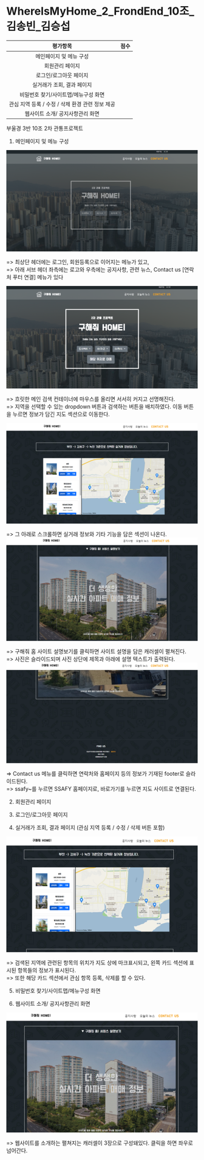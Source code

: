 # WhereIsMyHome_2_FrondEnd_10조_김송빈_김승섭

|평가항목|점수|
|:---:|:---:|
|메인페이지 및 메뉴 구성||
|회원관리 페이지||
|로그인/로그아웃 페이지||
|실거래가 조회, 결과 페이지||
|비밀번호 찾기/사이트맵/메뉴구성 화면||
|관심 지역 등록 / 수정 / 삭제 환경 관련 정보 제공||
|웹사이트 소개/ 공지사항관리 화면||


부울경 3반 10조 2차 관통프로젝트

1. 메인페이지 및 메뉴 구성

![image.png](./image.png)

=> 최상단 헤더에는 로그인, 회원등록으로 이어지는 메뉴가 있고,<br>
=> 아래 서브 헤더 좌측에는 로고와 우측에는 공지사항, 관련 뉴스, Contact us [연락처 푸터 연결] 메뉴가 있다 <br>

![image-1.png](./image-1.png)

=> 흐릿한 메인 검색 컨테이너에 마우스를 올리면 서서히 커지고 선명해진다.<br>
=> 지역을 선택할 수 있는 dropdown 버튼과 검색하는 버튼을 배치하였다. 이동 버튼을 누르면 정보가 담긴 지도 섹션으로 이동한다.<br>

![image-2.png](./image-2.png)

=> 그 아래로 스크롤하면 실거래 정보와 기타 기능을 담은 섹션이 나온다.<br>
![image-3.png](./image-3.png)

=> 구해줘 홈 사이트 설명보기를 클릭하면 사이트 설명을 담은 캐러셀이 펼쳐진다.<br>
=> 사진은 슬라이드되며 사진 상단에 제목과 아래에 설명 텍스트가 출력된다. <br>
![image-4.png](./image-4.png)

=> Contact us 메뉴를 클릭하면 연락처와 홈페이지 등의 정보가 기재된 footer로 슬라이드된다.<br>
=> ssafy~를 누르면 SSAFY 홈페이지로, 바로가기를 누르면 지도 사이트로 연결된다.<br>

2. 회원관리 페이지

3. 로그인/로그아웃 페이지

4. 실거래가 조회, 결과 페이지 (관심 지역 등록 / 수정 / 삭제 버튼 포함)

![image-5.png](./image-5.png)

=> 검색된 지역에 관련된 항목의 위치가 지도 상에 마크표시되고, 왼쪽 카드 섹션에 표시된 항목들의 정보가 표시된다.<br>
=> 또한 해당 카드 섹션에서 관심 항목 등록, 삭제를 할 수 있다.<br>


5. 비밀번호 찾기/사이트맵/메뉴구성 화면

6. 웹사이트 소개/ 공지사항관리 화면

![image-6.png](./image-6.png)

=> 웹사이트를 소개하는 펼쳐지는 캐러셀이 3장으로 구성돼있다. 클릭을 하면 좌우로 넘어간다. <br>








